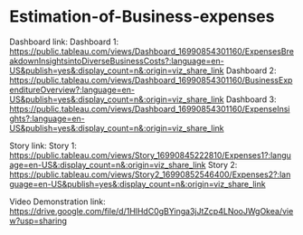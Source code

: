 # Estimation-of-Business-expenses

Dashboard link: 
Dashboard 1: https://public.tableau.com/views/Dashboard_16990854301160/ExpensesBreakdownInsightsintoDiverseBusinessCosts?:language=en-US&publish=yes&:display_count=n&:origin=viz_share_link
Dashboard 2: https://public.tableau.com/views/Dashboard_16990854301160/BusinessExpenditureOverview?:language=en-US&publish=yes&:display_count=n&:origin=viz_share_link
Dashboard 3: https://public.tableau.com/views/Dashboard_16990854301160/ExpenseInsights?:language=en-US&publish=yes&:display_count=n&:origin=viz_share_link

Story link:
Story 1: https://public.tableau.com/views/Story_16990845222810/Expenses1?:language=en-US&:display_count=n&:origin=viz_share_link
Story 2: https://public.tableau.com/views/Story2_16990852546400/Expenses2?:language=en-US&publish=yes&:display_count=n&:origin=viz_share_link

Video Demonstration link: https://drive.google.com/file/d/1HlHdC0gBYinga3jJtZcp4LNooJWgOkea/view?usp=sharing

